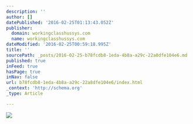 ```yaml
---
description: ''
author: []
datePublished: '2016-02-25T01:13:43.052Z'
publisher:
  domain: workingclasshussys.com
  name: workingclasshussys.com
dateModified: '2016-02-25T00:59:18.995Z'
title: ''
sourcePath: _posts/2016-02-25-b78fcdb8-1eda-4b8a-a29c-22a8dfe104e6.md
published: true
inFeed: true
hasPage: true
inNav: false
url: b78fcdb8-1eda-4b8a-a29c-22a8dfe104e6/index.html
_context: 'http://schema.org'
_type: Article

---
```

![](http://workingclasshussys.com/wp-content/uploads/2012/12/wch-logo-header-6.png)